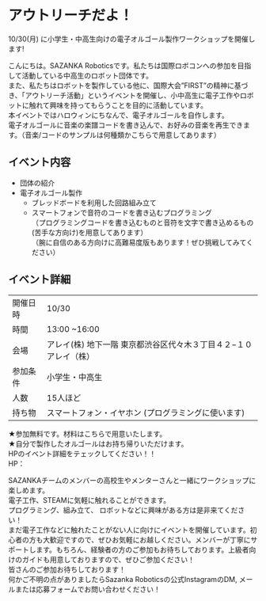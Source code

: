 # アウトリーチだよ！  
10/30(月) に小学生・中高生向けの電子オルゴール製作ワークショップを開催します!  
  
こんにちは。SAZANKA Roboticsです。私たちは国際ロボコンへの参加を目指して活動している中高生のロボット団体です。  
また、私たちはロボットを製作している他に、国際大会”FIRST”の精神に基づき、「アウトリーチ活動」というイベントを開催し、小中高生に電子工作やロボットに触れて興味を持ってもらうことを目的に活動しています。  
本イベントではハロウィンにちなんで、電子オルゴールを自作します。  
電子オルゴールに音楽の楽譜コードを書き込んで、お好みの音楽を再生できます。（音楽/コードのサンプルは何種類かこちらで用意してあります）  
  
## イベント内容  
- 団体の紹介  
- 電子オルゴール製作  
	- ブレッドボードを利用した回路組み立て  
	- スマートフォンで音符のコードを書き込むプログラミング  
（プログラミングコードを書き込むものと音符を文字で書き込めるもの(苦手な方向け)を用意してあります）  
（腕に自信のある方向けに高難易度版もあります！ぜひ挑戦してみてください）  
## イベント詳細  
| | |
|:--|:--|
|開催日時|10/30|  
|時間|13:00 ~16:00|  
|会場|アレイ(株) 地下一階  東京都渋谷区代々木３丁目４２−１０ アレイ（株）|  
|参加条件|小学生・中高生|  
|人数|15人ほど|  
|持ち物|スマートフォン・イヤホン (プログラミングに使います)|  

★参加無料です。材料はこちらで用意いたします。  
★自分で製作したオルゴールはお持ち帰りいただけます。  
HPのイベント詳細をテェックしてください！！  
HP：  

SAZANKAチームのメンバーの高校生やメンターさんと一緒にワークショップに楽しめます。  
電子工作、STEAMに気軽に触れることができます。  
プログラミング、組み立て、 ロボットなどに興味がある方は是非来てください！  
まだ電子工作などに触れたことがない人に向けにイベントを開催しています。初心者の方も大歓迎ですので、ぜひお気軽にお越しください。メンバーが丁寧にサポートします。もちろん、経験者の方のご参加もお待ちしております。上級者向けのガイドも用意しておりますので、ぜひご参加ください！  
皆さんのご参加お待ちしております！  
何かご不明の点がありましたらSazanka Roboticsの公式InstagramのDM, メールまたは応募フォームでお問い合わせください！
